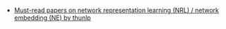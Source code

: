 * [Must-read papers on network representation learning (NRL) / network embedding (NE) by thunlp](https://github.com/thunlp/NRLPapers)
